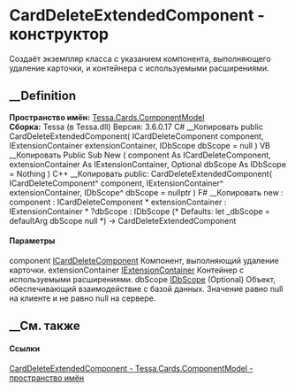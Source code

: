# CardDeleteExtendedComponent - конструктор
Создаёт экземпляр класса с указанием компонента, выполняющего удаление
карточки, и контейнера с используемыми расширениями.
## __Definition
 **Пространство имён:**
[Tessa.Cards.ComponentModel](N_Tessa_Cards_ComponentModel.htm)  
 **Сборка:** Tessa (в Tessa.dll) Версия: 3.6.0.17
C# __Копировать
     public CardDeleteExtendedComponent(
    	ICardDeleteComponent component,
    	IExtensionContainer extensionContainer,
    	IDbScope dbScope = null
    )
VB __Копировать
     Public Sub New ( 
    	component As ICardDeleteComponent,
    	extensionContainer As IExtensionContainer,
    	Optional dbScope As IDbScope = Nothing
    )
C++ __Копировать
     public:
    CardDeleteExtendedComponent(
    	ICardDeleteComponent^ component, 
    	IExtensionContainer^ extensionContainer, 
    	IDbScope^ dbScope = nullptr
    )
F# __Копировать
     new : 
            component : ICardDeleteComponent * 
            extensionContainer : IExtensionContainer * 
            ?dbScope : IDbScope 
    (* Defaults:
            let _dbScope = defaultArg dbScope null
    *)
    -> CardDeleteExtendedComponent
#### Параметры
component
[ICardDeleteComponent](T_Tessa_Cards_ComponentModel_ICardDeleteComponent.htm)
    Компонент, выполняющий удаление карточки.
extensionContainer
[IExtensionContainer](T_Tessa_Extensions_IExtensionContainer.htm)
    Контейнер с используемыми расширениями.
dbScope [IDbScope](T_Tessa_Platform_Data_IDbScope.htm) (Optional)
     Объект, обеспечивающий взаимодействие с базой данных. Значение равно null на клиенте и не равно null на сервере. 
## __См. также
#### Ссылки
[CardDeleteExtendedComponent -
](T_Tessa_Cards_ComponentModel_CardDeleteExtendedComponent.htm)
[Tessa.Cards.ComponentModel - пространство
имён](N_Tessa_Cards_ComponentModel.htm)
